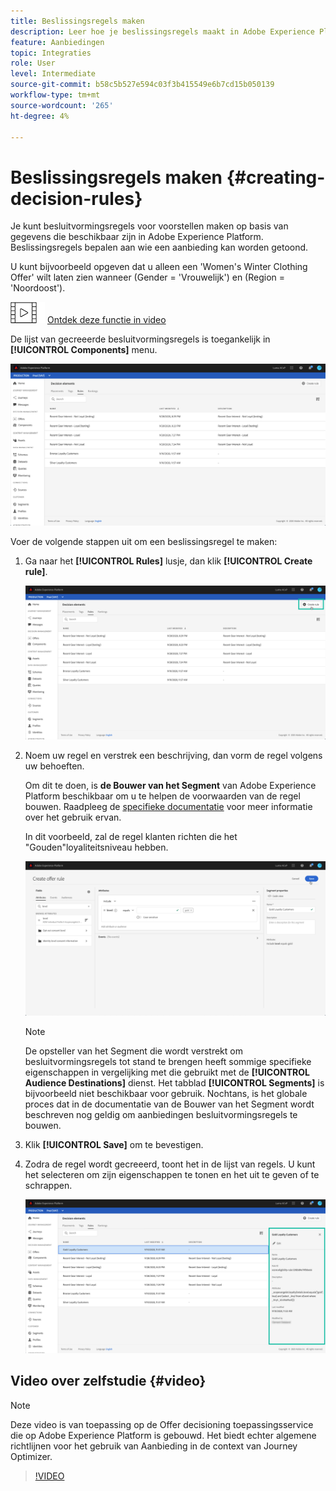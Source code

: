 ```yaml
---
title: Beslissingsregels maken
description: Leer hoe je beslissingsregels maakt in Adobe Experience Platform.
feature: Aanbiedingen
topic: Integraties
role: User
level: Intermediate
source-git-commit: b58c5b527e594c03f3b415549e6b7cd15b050139
workflow-type: tm+mt
source-wordcount: '265'
ht-degree: 4%

---
```


# Beslissingsregels maken {#creating-decision-rules}

Je kunt besluitvormingsregels voor voorstellen maken op basis van gegevens die beschikbaar zijn in Adobe Experience Platform. Beslissingsregels bepalen aan wie een aanbieding kan worden getoond.

U kunt bijvoorbeeld opgeven dat u alleen een &#39;Women&#39;s Winter Clothing Offer&#39; wilt laten zien wanneer (Gender = &#39;Vrouwelijk&#39;) en (Region = &#39;Noordoost&#39;).

![](../../assets/do-not-localize/how-to-video.png) [Ontdek deze functie in video](#video)

De lijst van gecreeerde besluitvormingsregels is toegankelijk in **[!UICONTROL Components]** menu.

![](../../assets/decision_rules_list.png)

Voer de volgende stappen uit om een beslissingsregel te maken:

1. Ga naar het **[!UICONTROL Rules]** lusje, dan klik **[!UICONTROL Create rule]**.

   ![](../../assets/offers_decision_rule_creation.png)

1. Noem uw regel en verstrek een beschrijving, dan vorm de regel volgens uw behoeften.

   Om dit te doen, is **de Bouwer van het Segment** van Adobe Experience Platform beschikbaar om u te helpen de voorwaarden van de regel bouwen. Raadpleeg de [specifieke documentatie](https://experienceleague.adobe.com/docs/experience-platform/segmentation/ui/segment-builder.html) voor meer informatie over het gebruik ervan.

   In dit voorbeeld, zal de regel klanten richten die het &quot;Gouden&quot;loyaliteitsniveau hebben.

   ![](../../assets/offers_decision_rule_creation_segment.png)

   >[!NOTE]
   >
   >De opsteller van het Segment die wordt verstrekt om besluitvormingsregels tot stand te brengen heeft sommige specifieke eigenschappen in vergelijking met die gebruikt met de **[!UICONTROL Audience Destinations]** dienst. Het tabblad **[!UICONTROL Segments]** is bijvoorbeeld niet beschikbaar voor gebruik. Nochtans, is het globale proces dat in de documentatie van de Bouwer van het Segment wordt beschreven nog geldig om aanbiedingen besluitvormingsregels te bouwen.

1. Klik **[!UICONTROL Save]** om te bevestigen.

1. Zodra de regel wordt gecreeerd, toont het in de lijst van regels. U kunt het selecteren om zijn eigenschappen te tonen en het uit te geven of te schrappen.

   ![](../../assets/rule_created.png)

## Video over zelfstudie {#video}

>[!NOTE]
>
>Deze video is van toepassing op de Offer decisioning toepassingsservice die op Adobe Experience Platform is gebouwd. Het biedt echter algemene richtlijnen voor het gebruik van Aanbieding in de context van Journey Optimizer.

>[!VIDEO](https://video.tv.adobe.com/v/329373?quality=12)
